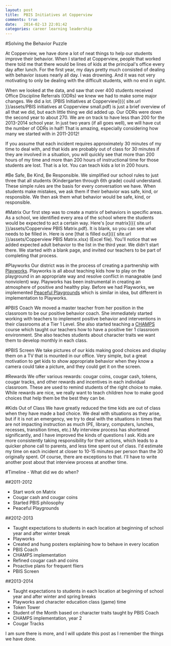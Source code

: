 ```yaml
---
layout: post
title:  PBIS Initiatives at Copperview
comments: true
date:   2014-02-13 22:01:42
categories: career learning leadership
---
```

#Solving the Behavior Puzzle

At Copperview, we have done a lot of neat things to help our students improve their behavior. When I started at Copperview, people that worked there told me that there would be lines of kids at the principal's office  every day after lunch. For the first year, my days pretty much consisted of dealing with behavior issues nearly all day. I was drowning. And it was not very motivating to only be dealing with the difficult students, with no end in sight. 

When we looked at the data, and saw that over 400 students received Office Discipline Referrals (ODRs) we knew we had to make some major changes. We did a lot. [PBIS Initiatives at Copperview]({{ site.url }}/assets/PBIS initiatives at Copperview small.pdf) is just a brief overview of all that we did, but each little thing we did added up. Our ODRs were down the second year to about 270. We are on track to have less than 200 for the 2013-2014 school year. In just two years (if all goes well), we will have cut the number of ODRs in half! That is amazing, especially considering how many we started with in 2011-2012!

If you assume that each incident requires approximately 30 minutes of my time to deal with, and that kids are probably out of class for 30 minutes if they are involved in a situation, you will quickly see that more than 200 hours of my time and more than 200 hours of instructional time for those students are lost. That is a lot. You can teach kids a lot in 200 hours. 

#Be Safe, Be Kind, Be Responsible. 
We simplified our school rules to just three that all students (Kindergarten through 6th grade) could understand. These simple rules are the basis for every conversation we have. When students make mistakes, we ask them if their behavior was safe, kind, or responsible. We then ask them what behavior would be safe, kind, or responsible. 

#Matrix
Our first step was to create a matrix of behaviors in specific areas. As a school, we identified every area of the school where the students would be expected to act a certain way. Here's [our matrix]({{ site.url }}/assets/Copperview PBIS Matrix.pdf). It is blank, so you can see what needs to be filled in. Here is one [that is filled out]({{ site.url }}/assets/Copperview PBIS Matrix.xlsx) (Excel file). You'll notice that we added expected adult behavior to the list in the third year. We didn't start there. We started with a blank page, and invited our teachers to be part of completing that process. 

#Playworks
Our district was in the process of creating a partnership with [Playworks](http://www.playworks.org/communities/national?). Playworks is all about teaching kids how to play on the playground in an appropriate way and resolve conflict in manageable (and nonviolent) way. Playworks has been instrumental in creating an atmosphere of positive and healthy play. Before we had Playworks, we implemented [Peaceful Playgrounds](http://www.peacefulplaygrounds.com) which is similar in idea, but different in implementation to Playworks. 

#PBIS Coach
We moved a master teacher from her position in the classroom to be our positive behavior coach. She immediately started working with teachers to implement positive behavior and interventions in their classrooms at a Tier 1 Level. She also started teaching a [CHAMPS](http://www.amazon.com/gp/product/B002LS1AJ4/ref=as_li_ss_tl?ie=UTF8&camp=1789&creative=390957&creativeASIN=B002LS1AJ4&linkCode=as2&tag=jethrojonesco-20) course which taught our teachers how to have a positive tier 1 classroom environment. She also teaches students about character traits we want them to develop monthly in each class.

#PBIS Screen
We take pictures of our kids making good choices and display them on a TV that is mounted in our office. Very simple, but a great motivation to get kids to show appropriate behavior when they know a camera could take a picture, and they could get it on the screen. 

#Rewards
We offer various rewards: cougar coins, cougar cash, tokens, cougar tracks, and other rewards and incentives in each individual classroom. These are used to remind students of the right choice to make. While rewards are nice, we really want to teach children how to make good choices that help them be the best they can be. 

#Kids Out of Class 
We have greatly reduced the time kids are out of class when they have made a bad choice. We deal with situations as they arise, but if it is not an emergency, we try to deal with the situations in times that are not impacting instruction as much (PE, library, computers, lunches, recesses, transition times, etc.) My interview process has shortened significantly, and I have improved the kinds of questions I ask. Kids are more consistently taking responsibility for their actions, which leads to a quicker phone call to parents, and less time spent out of class. I'd estimate my time on each incident at closer to 10-15 minutes per person than the 30 originally spent. Of course, there are exceptions to that. I'll have to write another post about that interview process at another time. 

#Timeline - What did we do when? 

##2011-2012 

* Start work on Matrix
* Cougar cash and cougar coins
* Started PBIS philosophy
* Peaceful Playgrounds

##2012-2013

* Taught expectations to students in each location at beginning of school year and after winter break
* Playworks
* Created and hung posters explaining how to behave in every location
* PBIS Coach
* CHAMPS implementation
* Refined cougar cash and coins
* Proactive plans for frequent fliers
* PBIS Screen

##2013-2014

* Taught expectations to students in each location at beginning of school year and after winter and spring breaks
* Playworks and character education class (game) time
* Token Tower
* Student of the Month based on character traits taught by PBIS Coach
* CHAMPS implementation, year 2
* Cougar Tracks

I am sure there is more, and I will update this post as I remember the things we have done. 
